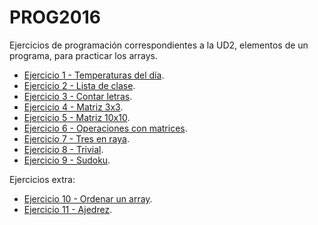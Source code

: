 # PROG2016

Ejercicios de programación correspondientes a la UD2, elementos de un programa, para practicar los arrays.

- [Ejercicio 1 - Temperaturas del día](./01_temperaturas_dia/).
- [Ejercicio 2 - Lista de clase](./02_lista_clase/).
- [Ejercicio 3 - Contar letras](./03_contar_letras/).
- [Ejercicio 4 - Matriz 3x3](./04_matriz_3x3/).
- [Ejercicio 5 - Matriz 10x10](./05_matriz_10x10/).
- [Ejercicio 6 - Operaciones con matrices](./06_operaciones_matrices/).
- [Ejercicio 7 - Tres en raya](./07_tres_en_raya/).
- [Ejercicio 8 - Trivial](./08_trivial/).
- [Ejercicio 9 - Sudoku](./09_sudoku/).

Ejercicios extra:

- [Ejercicio 10 - Ordenar un array](./10_ordenar_array/).
- [Ejercicio 11 - Ajedrez](./11_ajedrez/).
